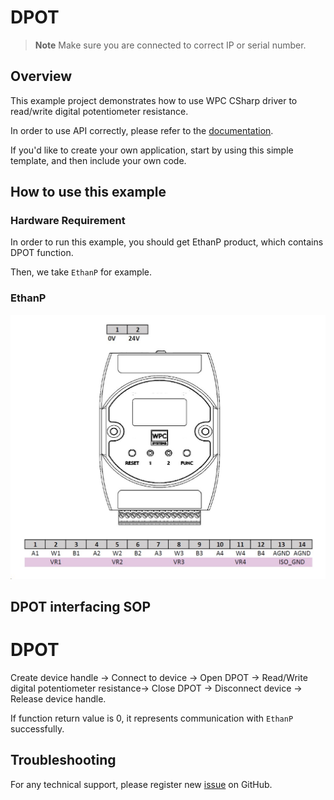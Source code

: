 # DPOT
> **Note**
> Make sure you are connected to correct IP or serial number.

## Overview

This example project demonstrates how to use WPC CSharp driver to read/write digital potentiometer resistance.

In order to use API correctly, please refer to the [documentation](https://wpc-systems-ltd.github.io/WPC_CSharp_driver_release/).

If you'd like to create your own application, start by using this simple template, and then include your own code.

## How to use this example

### Hardware Requirement

In order to run this example, you should get EthanP product, which contains DPOT function.

Then, we take `EthanP` for example.

### EthanP

<img src="https://github.com/WPC-Systems-Ltd/WPC_CSharp_driver_release/blob/main/Reference/Pinouts/pinout-EthanP.JPG" alt="drawing" width="600"/>

## DPOT interfacing SOP

# DPOT
Create device handle -> Connect to device -> Open DPOT -> Read/Write digital potentiometer resistance-> Close DPOT -> Disconnect device -> Release device handle.

If function return value is 0, it represents communication with `EthanP` successfully.

## Troubleshooting

For any technical support, please register new [issue](https://github.com/WPC-Systems-Ltd/WPC_CSharp_driver_release/issues) on GitHub.